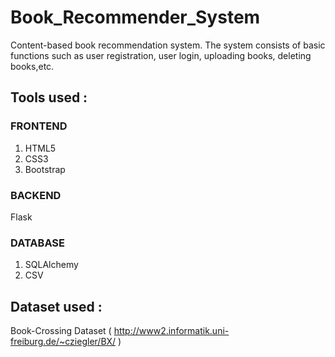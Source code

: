 # Book_Recommender_System
Content-based book recommendation system.
The system consists of basic functions such as user registration, user login, uploading books, deleting books,etc.


## Tools used :
### FRONTEND
1. HTML5
2. CSS3
3. Bootstrap
### BACKEND
Flask
### DATABASE
1. SQLAlchemy
2. CSV


## Dataset used :
Book-Crossing Dataset ( http://www2.informatik.uni-freiburg.de/~cziegler/BX/ )
